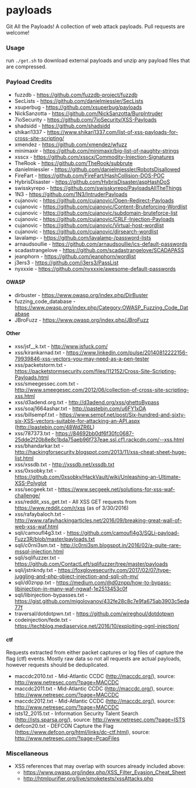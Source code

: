 # payloads
Git All the Payloads! A collection of web attack payloads. Pull requests are welcome!

### Usage

run `./get.sh` to download external payloads and unzip any payload files that are compressed.

### Payload Credits

- fuzzdb         - https://github.com/fuzzdb-project/fuzzdb
- SecLists       - https://github.com/danielmiessler/SecLists
- xsuperbug      - https://github.com/xsuperbug/payloads
- NickSanzotta   - https://github.com/NickSanzotta/BurpIntruder
- 7ioSecurity    - https://github.com/7ioSecurity/XSS-Payloads
- shadsidd       - https://github.com/shadsidd
- shikari1337    - https://www.shikari1337.com/list-of-xss-payloads-for-cross-site-scripting/
- xmendez        - https://github.com/xmendez/wfuzz
- minimaxir      - https://github.com/minimaxir/big-list-of-naughty-strings
- xsscx          - https://github.com/xsscx/Commodity-Injection-Signatures
- TheRook        - https://github.com/TheRook/subbrute
- danielmiessler - https://github.com/danielmiessler/RobotsDisallowed
- FireFart       - https://github.com/FireFart/HashCollision-DOS-POC
- HybrisDisaster - https://github.com/HybrisDisaster/aspHashDoS
- swisskyrepo    - https://github.com/swisskyrepo/PayloadsAllTheThings
- 1N3            - https://github.com/1N3/IntruderPayloads
- cujanovic      - https://github.com/cujanovic/Open-Redirect-Payloads
- cujanovic      - https://github.com/cujanovic/Content-Bruteforcing-Wordlist
- cujanovic      - https://github.com/cujanovic/subdomain-bruteforce-list
- cujanovic      - https://github.com/cujanovic/CRLF-Injection-Payloads
- cujanovic      - https://github.com/cujanovic/Virtual-host-wordlist
- cujanovic      - https://github.com/cujanovic/dirsearch-wordlist
- lavalamp-      - https://github.com/lavalamp-/password-lists
- arnaudsoullie  - https://github.com/arnaudsoullie/ics-default-passwords
- scadastrangelove  - https://github.com/scadastrangelove/SCADAPASS
- jeanphorn         - https://github.com/jeanphorn/wordlist
- j3ers3            - https://github.com/j3ers3/PassList
- nyxxxie           - https://github.com/nyxxxie/awesome-default-passwords

#### OWASP
- dirbuster              - https://www.owasp.org/index.php/DirBuster
- fuzzing_code_database  - https://www.owasp.org/index.php/Category:OWASP_Fuzzing_Code_Database
- JBroFuzz               - https://www.owasp.org/index.php/JBroFuzz

#### Other
- xss/jsf__k.txt          - http://www.jsfuck.com/
- xss/kirankarnad.txt     - https://www.linkedin.com/pulse/20140812222156-79939846-xss-vectors-you-may-need-as-a-pen-tester
- xss/packetstorm.txt     - https://packetstormsecurity.com/files/112152/Cross-Site-Scripting-Payloads.html
- xss/smeegessec.com.txt  - http://www.smeegesec.com/2012/06/collection-of-cross-site-scripting-xss.html
- xss/d3adend.org.txt     - http://d3adend.org/xss/ghettoBypass
- xss/soaj1664ashar.txt   - http://pastebin.com/u6FY1xDA
- xss/billsempf.txt       - https://www.sempf.net/post/Six-hundred-and-sixty-six-XSS-vectors-suitable-for-attacking-an-API.aspx (http://pastebin.com/48WdZR6L)
- xss/787373.txt          - https://84692bb0df6f30fc0687-25dde2f20b8e8c1bda75aeb96f737eae.ssl.cf1.rackcdn.com/--xss.html
- xss/bhandarkar.txt      - http://hackingforsecurity.blogspot.com/2013/11/xss-cheat-sheet-huge-list.html
- xss/xssdb.txt           - http://xssdb.net/xssdb.txt
- xss/0xsobky.txt         - https://github.com/0xsobky/HackVault/wiki/Unleashing-an-Ultimate-XSS-Polyglot
- xss/secgeek.txt         - https://www.secgeek.net/solutions-for-xss-waf-challenge/
- xss/reddit_xss_get.txt  - All XSS GET requests from https://www.reddit.com/r/xss (as of 3/30/2016)
- xss/rafaybaloch.txt     - http://www.rafayhackingarticles.net/2016/09/breaking-great-wall-of-web-xss-waf.html
- sqli/camoufl4g3.txt     - https://github.com/camoufl4g3/SQLi-payload-Fuzz3R/blob/master/payloads.txt
- sqli/c0rni3sm.txt       - http://c0rni3sm.blogspot.in/2016/02/a-quite-rare-mssql-injection.html
- sqli/sqlifuzzer.txt     - https://github.com/ContactLeft/sqlifuzzer/tree/master/payloads
- sqli/jstnkndy.txt       - https://foxglovesecurity.com/2017/02/07/type-juggling-and-php-object-injection-and-sqli-oh-my/
- sqli/d0znpp.txt         - https://medium.com/@d0znpp/how-to-bypass-libinjection-in-many-waf-ngwaf-1e2513453c0f
- sqli/libinjection-bypasses.txt - https://gist.github.com/migolovanov/432fe28c8c7e9fa675ab3903c5eda77f
- traversal/dotdotpwn.txt - https://github.com/wireghoul/dotdotpwn
- codeinjection/fede.txt  - https://techblog.mediaservice.net/2016/10/exploiting-ognl-injection/

#### ctf

Requests extracted from either packet captures or log files of capture the flag (ctf) events. Mostly raw data so not all requests are actual payloads, however requests should be deduplicated.

- maccdc2010.txt          - Mid-Atlantic CCDC (http://maccdc.org/), source: http://www.netresec.com/?page=MACCDC
- maccdc2011.txt          - Mid-Atlantic CCDC (http://maccdc.org/), source: http://www.netresec.com/?page=MACCDC
- maccdc2012.txt          - Mid-Atlantic CCDC (http://maccdc.org/), source: http://www.netresec.com/?page=MACCDC
- ists12_2015.txt         - Information Security Talent Search (http://ists.sparsa.org/), source: http://www.netresec.com/?page=ISTS
- defcon20.txt            - DEFCON Capture the Flag (https://www.defcon.org/html/links/dc-ctf.html), source: http://www.netresec.com/?page=PcapFiles


### Miscellaneous
- XSS references that may overlap with sources already included above:
  - https://www.owasp.org/index.php/XSS_Filter_Evasion_Cheat_Sheet
  - http://htmlpurifier.org/live/smoketests/xssAttacks.php
